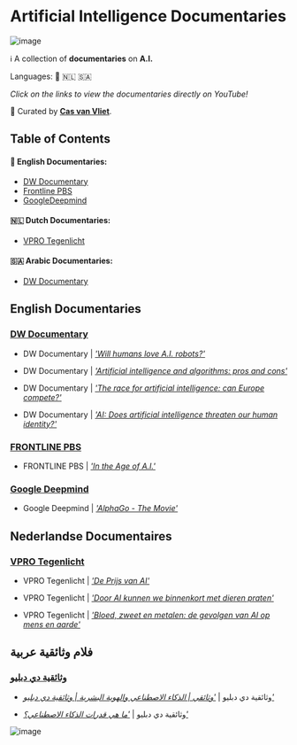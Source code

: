 # Artificial Intelligence Documentaries

![image](https://github.com/cas-van-vliet/cas-van-vliet/assets/146363448/12512d42-e0e2-452a-9d4b-ce683b1cc906)

ℹ️ A collection of **documentaries** on **A.I.** 

Languages: 🏴󠁧󠁢󠁥󠁮󠁧󠁿 🇳🇱 🇸🇦 

_Click on the links to view the documentaries directly on YouTube!_

👀 Curated by [**Cas van Vliet**](https://casvanvliet.substack.com).

## Table of Contents

#### 🏴󠁧󠁢󠁥󠁮󠁧󠁿 English Documentaries:
- [DW Documentary](#dw-documentary)
- [Frontline PBS](#frontline-pbs)
- [GoogleDeepmind](#google-deepmind)
#### 🇳🇱 Dutch Documentaries:
- [VPRO Tegenlicht](#vpro-tegenlicht)
#### 🇸🇦 Arabic Documentaries:
- [DW Documentary](#وثائقية-دي-دبليو)

## English Documentaries

### [DW Documentary](https://www.youtube.com/@DWDocumentary)

- DW Documentary | _['Will humans love A.I. robots?'](https://www.youtube.com/watch?v=gIqCCx3hRL8&pp=ygUad2lsbCBodW1hbnMgbG92ZSBhaSByb2JvdHM%3D)_
 
- DW Documentary | _['Artificial intelligence and algorithms: pros and cons'](https://www.youtube.com/watch?v=s0dMTAQM4cw)_

- DW Documentary | _['The race for artificial intelligence: can Europe compete?'](https://www.youtube.com/watch?v=gIqCCx3hRL8&pp=ygUOYWkgZG9jdW1lbnRhcnk%3D)_

- DW Documentary | _['AI: Does artificial intelligence threaten our human identity?'](https://www.youtube.com/watch?v=VCCgdRF0AIA)_

### [FRONTLINE PBS](https://www.youtube.com/@frontline)

- FRONTLINE PBS | _['In the Age of A.I.'](https://www.youtube.com/watch?v=5dZ_lvDgevk&pp=ygUOYWkgZG9jdW1lbnRhcnk%3D)_

### [Google Deepmind](https://www.youtube.com/@Google_DeepMind)

- Google Deepmind | _['AlphaGo - The Movie'](https://www.youtube.com/watch?v=WXuK6gekU1Y)_

## Nederlandse Documentaires

### [VPRO Tegenlicht](https://www.youtube.com/@tegenlicht)

- VPRO Tegenlicht | _['De Prijs van AI'](https://www.youtube.com/watch?v=IRZQjfrIRV8&list=PL7ItOalv4zHayf8O5YPJ3I-Ct-u4HL0zY0)_

- VPRO Tegenlicht | _['Door AI kunnen we binnenkort met dieren praten'](https://www.youtube.com/watch?v=LKsp9qXYVqs)_

- VPRO Tegenlicht | _['Bloed, zweet en metalen: de gevolgen van AI op mens en aarde'](https://www.youtube.com/watch?v=Qx6JYBTEfXo&pp=ygUPdnBybyBjb3N0IG9mIGFp)_



## فلام وثائقية عربية

### [وثائقية دي دبليو](https://www.youtube.com/dwdocarabia)

- وثائقية دي دبليو | _['وثائقي | الذكاء الاصطناعي والهوية البشرية | وثائقية دي دبليو'](https://www.youtube.com/watch?v=jJvnIxWWJK4)_

- وثائقية دي دبليو | _['ما هي قدرات الذكاء الاصطناعي؟'](https://www.youtube.com/watch?v=_Wdr6xfVExk)_

![image](https://github.com/cas-van-vliet/chatgpt-prompts/assets/146363448/19f7dc8e-23c1-4160-b6d8-304ab0aaaa5f)
